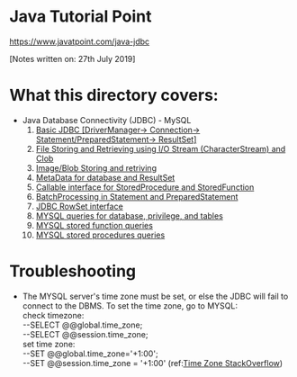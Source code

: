 # Java Tutorial Point

https://www.javatpoint.com/java-jdbc

[Notes written on: 27th July 2019]

<h1>What this directory covers:</h1>

<ul>
  <li>Java Database Connectivity (JDBC) - MySQL 
     <ol>
       <li><a href="https://github.com/CurtisNewbie/Learning-Notes/blob/master/JDBCTutorialPoint/JDBC/persistence/src/main/java/jdbc/JDBCConnection.java">Basic JDBC [DriverManager-> Connection-> Statement/PreparedStatement-> ResultSet]</a></li>
       <li><a href="https://github.com/CurtisNewbie/Learning-Notes/blob/master/JDBCTutorialPoint/JDBC/persistence/src/main/java/jdbc/FileStorageInDB.java">File Storing and Retrieving using I/O Stream (CharacterStream) and Clob</a></li>
       <li><a href="https://github.com/CurtisNewbie/Learning-Notes/blob/master/JDBCTutorialPoint/JDBC/persistence/src/main/java/jdbc/ImageStorageInDB.java">Image/Blob Storing and retriving</a></li>
       <li><a href="https://github.com/CurtisNewbie/Learning-Notes/blob/master/JDBCTutorialPoint/JDBC/persistence/src/main/java/jdbc/MetaDataExample.java">MetaData for database and ResultSet</a></li>
       <li><a href="https://github.com/CurtisNewbie/Learning-Notes/blob/master/JDBCTutorialPoint/JDBC/persistence/src/main/java/jdbc/StoredProcedure.java">Callable interface for StoredProcedure and StoredFunction</a></li>
       <li><a href="https://github.com/CurtisNewbie/Learning-Notes/blob/master/JDBCTutorialPoint/JDBC/persistence/src/main/java/jdbc/BatchProcessingExample.java">BatchProcessing in Statement and PreparedStatement</a></li>
       <li><a href="https://github.com/CurtisNewbie/Learning-Notes/blob/master/JDBCTutorialPoint/JDBC/persistence/src/main/java/jdbc/JdbcRowSetExample.java">JDBC RowSet interface</a></li> 
       <li><a href="https://github.com/CurtisNewbie/Learning-Notes/blob/master/JDBCTutorialPoint/JDBC/MYSQL%20Queries.sql">MYSQL queries for database, privilege, and tables</a></li>
       <li><a href="https://github.com/CurtisNewbie/Learning-Notes/blob/master/JDBCTutorialPoint/JDBC/StoredFunction.sql">MYSQL stored function queries</a></li>
       <li><a href="https://github.com/CurtisNewbie/Learning-Notes/blob/master/JDBCTutorialPoint/JDBC/StoredProcedure.sql">MYSQL stored procedures queries</a></li>  
    </ol>
  </li>
</ul>

<h1>Troubleshooting</h1>

<ul>
  <li>The MYSQL server's time zone must be set, or else the JDBC will fail to connect to the DBMS. To set the time zone, go to MYSQL: <br> check timezone: <br>--SELECT @@global.time_zone; <br>--SELECT @@session.time_zone; <br> set time zone: <br>--SET @@global.time_zone='+1:00'; <br>--SET @@session.time_zone = '+1:00' (ref:<a href="https://stackoverflow.com/questions/19023978/should-mysql-have-its-timezone-set-to-utc">Time Zone StackOverflow</a>) </li>
</ul>
